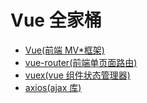 # Vue 全家桶

- [Vue(前端 MV\*框架)](/docs/vue/vue.md)
- [vue-router(前端单页面路由)](/docs/vue/router.md)
- [vuex(vue 组件状态管理器)](/docs/vue/vuex.md)
- [axios(ajax 库)](/docs/vue/axios.md)
